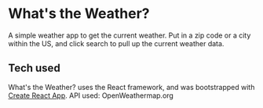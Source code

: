 # What's the Weather?

A simple weather app to get the current weather. Put in a zip code or a city within the US, and click search to pull up the current weather data.

## Tech used

What's the Weather? uses the React framework, and was bootstrapped with [Create React App](https://github.com/facebook/create-react-app).
API used: OpenWeathermap.org
